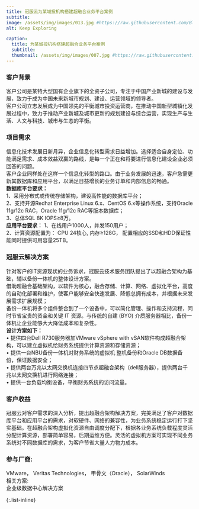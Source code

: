 ```yaml
---
title: 冠服云为某城投机构搭建超融合业务平台案例
subtitle:  
image: /assets/img/images/013.jpg #https://raw.githubusercontent.com/BlackrockDigital/startbootstrap-agency/master/src/assets/img/portfolio/02-full.jpg
alt: Keep Exploring

caption:
  title: 为某城投机构搭建超融合业务平台案例
  subtitle:  
  thumbnail: /assets/img/images/007.jpg #https://raw.githubusercontent.com/BlackrockDigital/startbootstrap-agency/master/src/assets/img/portfolio/02-thumbnail.jpg
---
```


### **客户背景**<br>
客户公司是某特大型国有企业旗下的全资子公司，专注于中国产业新城的建设与发展，致力于成为中国未来新城市规划、建设、运营领域的领导者。
<br>
客户公司立志发展成为中国领先的平衡城市投资运营商，在推动中国新型城镇化发展过程中，致力于推动产业新城及城市更新的规划建设与综合运营，实现生产与生活、人文与科技、城市与生态的平衡。
<br>
### **项目需求**<br>
信息化技术发展日新月异，企业信息化转型需求日益增加。选择适合自身定位、功能满足需求、成本效益双赢的路线，是每一个正在和将要进行信息化建设企业必须回答的问题。
<br>
客户企业同样处在这样一个信息化转型的路口。由于业务发展的迅速，客户急需更新其数据库和应用平台，以满足日益增长的业务订单和内部信息的畅通。
<br>
**数据库平台要求：**<br>
1、采用分布式或传统存储架构，建设高性能的数据库平台；<br>
2、支持开源Redhat Enterprise Linux 6.x、CentOS 6.x等操作系统，支持Oracle 11g/12c RAC，Oracle 11g/12c RAC等版本数据库；<br>
3、总体SQL 8K IOPS≥8万。
<br>
**应用平台要求：**
1、在线用户1000人，并发150用户；<br>
2、计算资源配置为： CPU 24核心, 内存≥128G， 配置相应的SSD和HDD保证性能同时提供可用容量25TB。
<br>
### **冠服云解决方案**<br>
针对客户的IT资源现状的业务诉求，冠服云技术服务团队提出了以超融合架构为基础，辅以备份一体机的整体设计方案。
<br>
借助超融合基础架构，以软件为核心，融合存储、计算、网络、虚拟化平台，高度的自动化部署和维护，使客户能够安全快速发展、降低总拥有成本，并根据未来发展需求扩展规模；
<br>
备份一体机将多个组件整合到了一个设备中，可以简化管理、操作和支持流程，同时节省宝贵的资金和关键 IT 资源。与传统的自建 (BYO) 介质服务器相比，备份一体机让企业能够大大降低成本和复杂性。
<br>
**设计方案如下：**<br>
• 提供四台Dell R730服务器加VMware vSphere with vSAN软件构成超融合架构，可以建立虚拟机给财务系统提供计算资源和存储资源；<br>
• 提供一台NBU备份一体机对财务系统的虚拟机 整机备份和Oracle DB数据备份，保证数据安全；<br>
• 提供两台万兆以太网交换机连接四节点超融合架构（dell服务器），提供两台千兆以太网交换机进行网络连接；<br>
• 提供一台负载均衡设备，平衡财务系统的访问流量。
<br>
### **客户收益**<br>
冠服云对客户需求的深入分析，提出超融合架构解决方案，完美满足了客户对数据库平台和应用平台的需求，对软硬件、网络的兼容性，为业务系统稳定运行打下坚实基础。在超融合架构虚拟化资源自由调度分配下，根据各业务系统负载程度灵活分配计算资源，部署简单容易，后期运维方便。灵活的虚拟机方案可实现不同业务系统对不同数据库的需求，为客户节省大量人力物力成本。<br>
### **参与厂商:**<br>
VMware， Veritas Technologies， 甲骨文（Oracle）， SolarWinds<br>
相关方案:<br>
企业级数据中心解决方案

{:.list-inline}

<!-- - Date: January 2022
- Client: Explore
- Category: Graphic Design -->
